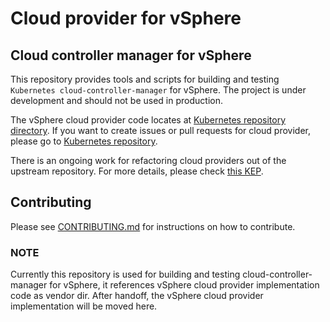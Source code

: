 # Cloud provider for vSphere

## Cloud controller manager for vSphere

This repository provides tools and scripts for building and testing `Kubernetes cloud-controller-manager` for vSphere. The project is under development and should not be used in production.

The vSphere cloud provider code locates at [Kubernetes repository directory](https://github.com/kubernetes/kubernetes/tree/master/pkg/cloudprovider/providers/vsphere). If you want to create issues or pull requests for cloud provider, please go to [Kubernetes repository](https://github.com/kubernetes/kubernetes).

There is an ongoing work for refactoring cloud providers out of the upstream repository. For more details, please check [this KEP](https://github.com/kubernetes/community/blob/master/keps/sig-cloud-provider/0002-cloud-controller-manager.md).

## Contributing

Please see [CONTRIBUTING.md](CONTRIBUTING.md) for instructions on how to contribute.

### NOTE
Currently this repository is used for building and testing cloud-controller-manager for vSphere, it references vSphere cloud provider implementation code as vendor dir. After handoff, the vSphere cloud provider implementation will be moved here.